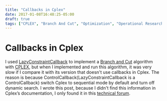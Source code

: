 ```yaml
---
title: "Callbacks in Cplex"
date: 2017-01-08T16:48:25-05:00
draft: true
tags: ["CPLEX", "Branch And Cut", "Optimization", "Operational Research"]
---
```


Callbacks in Cplex
==================

I used [LazyConstraintCallback](https://www.ibm.com/support/knowledgecenter/SSSA5P_12.6.0/ilog.odms.cplex.help/refpythoncplex/html/cplex.callbacks.LazyConstraintCallback-class.html)
to implement a [Branch and Cut](https://en.wikipedia.org/wiki/Branch_and_cut) algorithm with
[CPLEX](https://www-01.ibm.com/software/commerce/optimization/cplex-optimizer/), but when I implemented and run this algorithm, it was very slow if I compare it with its version that doesn't use callbacks in Cplex. The reason is because ControlCallback(LazyConstraintCallback is a ControlCallback) switch Cplex to sequential mode by default and turn off dynamic search.
I wrote this post, because I didn't find this information in Cplex’s documentation, I only found it in this [technical forum](https://www.ibm.com/developerworks/community/forums/html/topic?id=55bc851b-cba5-446f-a6b9-696ad8ab0481).
